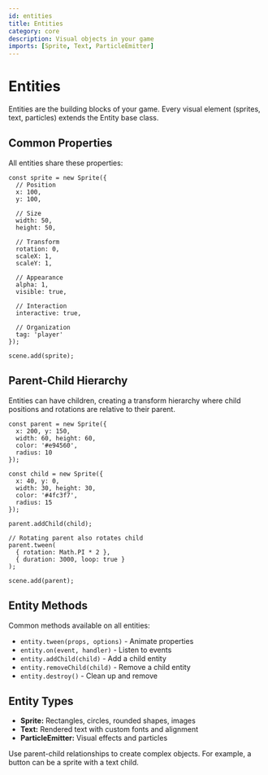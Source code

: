 ```yaml
---
id: entities
title: Entities
category: core
description: Visual objects in your game
imports: [Sprite, Text, ParticleEmitter]
---
```


# Entities

Entities are the building blocks of your game. Every visual element (sprites, text, particles) extends the Entity base class.

## Common Properties

All entities share these properties:

```zap-demo
const sprite = new Sprite({
  // Position
  x: 100,
  y: 100,

  // Size
  width: 50,
  height: 50,

  // Transform
  rotation: 0,
  scaleX: 1,
  scaleY: 1,

  // Appearance
  alpha: 1,
  visible: true,

  // Interaction
  interactive: true,

  // Organization
  tag: 'player'
});

scene.add(sprite);
```

## Parent-Child Hierarchy

Entities can have children, creating a transform hierarchy where child positions and rotations are relative to their parent.

```zap-demo
const parent = new Sprite({
  x: 200, y: 150,
  width: 60, height: 60,
  color: '#e94560',
  radius: 10
});

const child = new Sprite({
  x: 40, y: 0,
  width: 30, height: 30,
  color: '#4fc3f7',
  radius: 15
});

parent.addChild(child);

// Rotating parent also rotates child
parent.tween(
  { rotation: Math.PI * 2 },
  { duration: 3000, loop: true }
);

scene.add(parent);
```

## Entity Methods

Common methods available on all entities:

- `entity.tween(props, options)` - Animate properties
- `entity.on(event, handler)` - Listen to events
- `entity.addChild(child)` - Add a child entity
- `entity.removeChild(child)` - Remove a child entity
- `entity.destroy()` - Clean up and remove

## Entity Types

- **Sprite:** Rectangles, circles, rounded shapes, images
- **Text:** Rendered text with custom fonts and alignment
- **ParticleEmitter:** Visual effects and particles

Use parent-child relationships to create complex objects. For example, a button can be a sprite with a text child.
